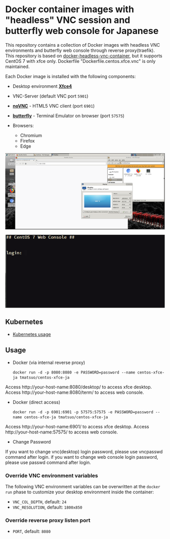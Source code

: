 # Docker container images with "headless" VNC session and butterfly web console for Japanese

This repository contains a collection of Docker images with headless VNC environments and butterfly web console through reverse proxy(traefik).
This repository is based on [docker-headless-vnc-container](https://github.com/ConSol/docker-headless-vnc-container), but it supports CentOS 7 with xfce only.
Dockerfile "Dockerfile.centos.xfce.vnc" is only maintained.

Each Docker image is installed with the following components:

* Desktop environment [**Xfce4**](http://www.xfce.org)
* VNC-Server (default VNC port `5901`)
* [**noVNC**](https://github.com/novnc/noVNC) - HTML5 VNC client (port `6901`)
* [**butterfly**](https://github.com/paradoxxxzero/butterfly) - Terminal Emulator on browser (port `57575`)

* Browsers:
  * Chromium
  * Firefox
  * Edge
  
![Docker VNC Desktop access via HTML page](.pics/screen-desktop.png)

![Docker Terminal access via HTML page](.pics/screen-term.png)

## Kubernetes

* [Kubernetes usage](./kubernetes/README.md)

## Usage

- Docker (via internal reverse proxy)

      docker run -d -p 8080:8080 -e PASSWORD=password --name centos-xfce-ja tmatsuo/centos-xfce-ja

Access http://your-host-name:8080/desktop/ to access xfce desktop.
Access http://your-host-name:8080/term/ to access web console.

- Docker (direct access)

      docker run -d -p 6901:6901 -p 57575:57575 -e PASSWORD=password --name centos-xfce-ja tmatsuo/centos-xfce-ja

Access http://your-host-name:6901/ to access xfce desktop.
Access http://your-host-name:57575/ to access web console.

- Change Password

If you want to change vnc(desktop) login password, please use vncpasswd command after login.
if you want to change web console login password, please use passwd command after login.

### Override VNC environment variables

The following VNC environment variables can be overwritten at the `docker run` phase to customize your desktop environment inside the container:
* `VNC_COL_DEPTH`, default: `24`
* `VNC_RESOLUTION`, default: `1800x850`

### Override reverse proxy listen port

* `PORT`, default: `8080`

